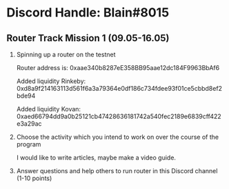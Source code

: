 # Discord Handle: Blain#8015
## Router Track Mission 1 (09.05-16.05)

1) Spinning up a router on the testnet

     Router address is: 0xaae340b8287eE358BB95aae12dc184F9963BbAf6

     Added liquidity  Rinkeby: 0xd8a9f214163113d561f6a3a79364e0df186c734fdee93f01ce5cbbd8ef2bde94

     Added liquidity  Kovan: 0xaed66794dd9a0b25121cb47428636181742a540fec2189e6839cff422e3a29ac


2) Choose the activity which you intend to work on over the course of the program
 
    I would like to write articles, maybe make a video guide.

3) Answer questions and help others to run router in this Discord channel (1-10 points)

